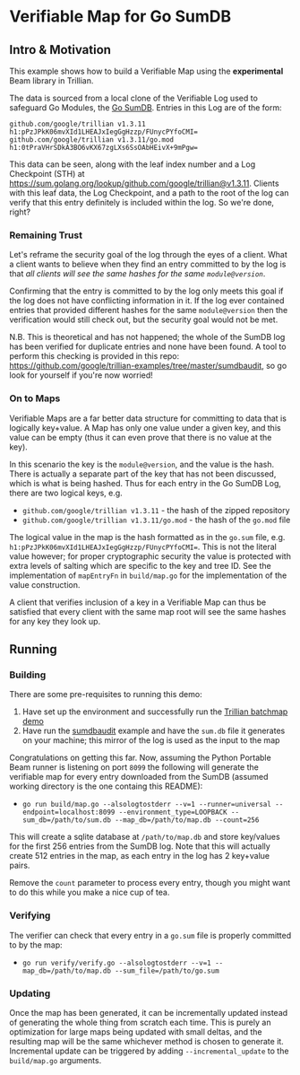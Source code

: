 # Verifiable Map for Go SumDB

## Intro & Motivation

This example shows how to build a Verifiable Map using the **experimental** Beam library in Trillian.

The data is sourced from a local clone of the Verifiable Log used to safeguard Go Modules, the
[Go SumDB](https://blog.golang.org/module-mirror-launch).
Entries in this Log are of the form:

```
github.com/google/trillian v1.3.11 h1:pPzJPkK06mvXId1LHEAJxIegGgHzzp/FUnycPYfoCMI=
github.com/google/trillian v1.3.11/go.mod h1:0tPraVHrSDkA3BO6vKX67zgLXs6SsOAbHEivX+9mPgw=
```

This data can be seen, along with the leaf index number and a Log Checkpoint (STH) at https://sum.golang.org/lookup/github.com/google/trillian@v1.3.11.
Clients with this leaf data, the Log Checkpoint, and a path to the root of the log can verify that this entry definitely is included within the log.
So we're done, right?

### Remaining Trust
Let's reframe the security goal of the log through the eyes of a client.
What a client wants to believe when they find an entry committed to by the log is that *all clients will see the same hashes for the same `module@version`*.

Confirming that the entry is committed to by the log only meets this goal if the log does not have conflicting information in it.
If the log ever contained entries that provided different hashes for the same `module@version` then the verification would still check out, but the security goal would not be met.

N.B. This is theoretical and has not happened; the whole of the SumDB log has been verified for duplicate entries and none have been found.
A tool to perform this checking is provided in this repo: https://github.com/google/trillian-examples/tree/master/sumdbaudit, so go look for yourself if you're now worried!

### On to Maps

Verifiable Maps are a far better data structure for committing to data that is logically key+value.
A Map has only one value under a given key, and this value can be empty (thus it can even prove that there is no value at the key).

In this scenario the key is the `module@version`, and the value is the hash.
There is actually a separate part of the key that has not been discussed, which is what is being hashed.
Thus for each entry in the Go SumDB Log, there are two logical keys, e.g.
 * `github.com/google/trillian v1.3.11` - the hash of the zipped repository
 * `github.com/google/trillian v1.3.11/go.mod` - the hash of the `go.mod` file

The logical value in the map is the hash formatted as in the `go.sum` file, e.g. `h1:pPzJPkK06mvXId1LHEAJxIegGgHzzp/FUnycPYfoCMI=`.
This is not the literal value however; for proper cryptographic security the value is protected with extra levels of salting which are specific to the key and tree ID.
See the implementation of `mapEntryFn` in `build/map.go` for the implementation of the value construction.

A client that verifies inclusion of a key in a Verifiable Map can thus be satisfied that every client with the same map root will see the same hashes for any key they look up.

## Running

### Building

There are some pre-requisites to running this demo:
 1. Have set up the environment and successfully run the [Trillian batchmap demo](https://github.com/google/trillian/tree/master/experimental/batchmap)
 2. Have run the [sumdbaudit](https://github.com/google/trillian-examples/tree/master/sumdbaudit) example and have the `sum.db` file it generates on your machine; this mirror of the log is used as the input to the map

Congratulations on getting this far.
Now, assuming the Python Portable Beam runner is listening on port `8099` the following will generate the verifiable map for every entry downloaded from the SumDB (assumed working directory is the one containg this README):

 * `go run build/map.go --alsologtostderr --v=1 --runner=universal --endpoint=localhost:8099 --environment_type=LOOPBACK --sum_db=/path/to/sum.db --map_db=/path/to/map.db --count=256`

This will create a sqlite database at `/path/to/map.db` and store key/values for the first 256 entries from the SumDB log.
Note that this will actually create 512 entries in the map, as each entry in the log has 2 key+value pairs.

Remove the `count` parameter to process every entry, though you might want to do this while you make a nice cup of tea.

### Verifying

The verifier can check that every entry in a `go.sum` file is properly committed to by the map:

 * `go run verify/verify.go --alsologtostderr --v=1 --map_db=/path/to/map.db --sum_file=/path/to/go.sum`

### Updating

Once the map has been generated, it can be incrementally updated instead of generating the whole thing from scratch each time.
This is purely an optimization for large maps being updated with small deltas, and the resulting map will be the same whichever method is chosen to generate it.
Incremental update can be triggered by adding `--incremental_update` to the `build/map.go` arguments.
